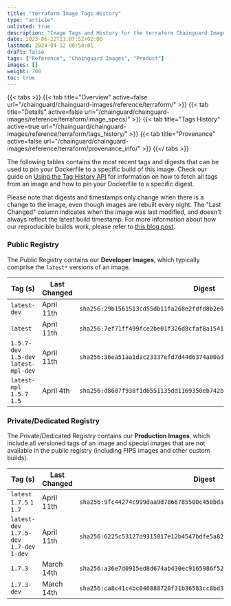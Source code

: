 ```yaml
---
title: "terraform Image Tags History"
type: "article"
unlisted: true
description: "Image Tags and History for the terraform Chainguard Image"
date: 2023-06-22T11:07:52+02:00
lastmod: 2024-04-12 00:54:01
draft: false
tags: ["Reference", "Chainguard Images", "Product"]
images: []
weight: 700
toc: true
---
```


{{< tabs >}}
{{< tab title="Overview" active=false url="/chainguard/chainguard-images/reference/terraform/" >}}
{{< tab title="Details" active=false url="/chainguard/chainguard-images/reference/terraform/image_specs/" >}}
{{< tab title="Tags History" active=true url="/chainguard/chainguard-images/reference/terraform/tags_history/" >}}
{{< tab title="Provenance" active=false url="/chainguard/chainguard-images/reference/terraform/provenance_info/" >}}
{{</ tabs >}}

The following tables contains the most recent tags and digests that can be used to pin your Dockerfile to a specific build of this image. Check our guide on [Using the Tag History API](/chainguard/chainguard-images/using-the-tag-history-api/) for information on how to fetch all tags from an image and how to pin your Dockerfile to a specific digest.

Please note that digests and timestamps only change when there is a change to the image, even though images are rebuilt every night. The "Last Changed" column indicates when the image was last modified, and doesn't always reflect the latest build timestamp. For more information about how our reproducible builds work, please refer to [this blog post](https://www.chainguard.dev/unchained/reproducing-chainguards-reproducible-image-builds).

### Public Registry
The Public Registry contains our **Developer Images**, which typically comprise the `latest*` versions of an image.

| Tag (s)                                 | Last Changed | Digest                                                                    |
|-----------------------------------------|--------------|---------------------------------------------------------------------------|
|  `latest-dev`                           | April 11th   | `sha256:29b1561513cd55db11fa268e2fdfd8b2e0cc07fc1082ac759a39fb7e33bd362e` |
|  `latest`                               | April 11th   | `sha256:7ef71ff499fce2be01f326d8cfaf8a154149554e23c100cf8c60a9e6c3ffd812` |
|  `1.5.7-dev` `1.5-dev` `latest-mpl-dev` | April 11th   | `sha256:36ea51aa1dac23337efd7d44d6374a00ad88e296aa5b1cab7f1c40097a1edfa8` |
|  `latest-mpl` `1.5.7` `1.5`             | April 4th    | `sha256:d8607f938f1d6551135dd1169350eb742bbc7bfc31e1fec6536ed050a9d2bbc6` |


### Private/Dedicated Registry
The Private/Dedicated Registry contains our **Production Images**, which include all versioned tags of an image and special images that are not available in the public registry (including FIPS images and other custom builds).

| Tag (s)                                     | Last Changed | Digest                                                                    |
|---------------------------------------------|--------------|---------------------------------------------------------------------------|
|  `latest` `1.7.5` `1` `1.7`                 | April 11th   | `sha256:9fc44274c999daa9d7866785500c450bda906a952c10b115b63a876301f4cff5` |
|  `latest-dev` `1.7.5-dev` `1.7-dev` `1-dev` | April 11th   | `sha256:6225c53127d9315817e12b4547bdfe5a8254d99cb1c5f7180e460b4c64090db3` |
|  `1.7.3`                                    | March 14th   | `sha256:a36e7d0915ed8d674ab430ec9165986f521564de1d8930825057818de9155497` |
|  `1.7.3-dev`                                | March 14th   | `sha256:ca8c41c4bc046888720f31b36583cc8bd3c6b9ad6ba00b2beb115b0003bbb238` |

